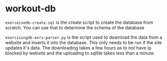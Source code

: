 # workout-db
`exerceisedb-create.sql`  is the create script to create the database from scratch.  You can use that to determine the schema of the database


`exercisingdb-exrx-parser.py` is the script used to download the data from a website and inserts it into the database.  This only needs to be run if the site updates it's data.  The downloading takes a few hours as to not have ip blocked by website and the uploading to sqllite takes less than a minute.
